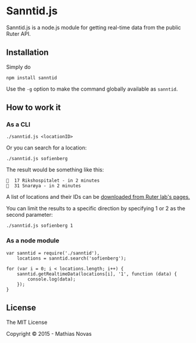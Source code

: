 # Sanntid.js 

Sanntid.js is a node.js module for getting real-time data from the public Ruter API.

## Installation
Simply do

    npm install sanntid
    
Use the `-g` option to make the command globally available as `sanntid`.

## How to work it

### As a CLI

    ./sanntid.js <locationID>

Or you can search for a location:

	./sanntid.js sofienberg

The result would be something like this:

    🚋  17 Rikshospitalet - in 2 minutes
    🚌  31 Snarøya - in 2 minutes

A list of locations and their IDs can be [downloaded from Ruter lab's pages.](http://labs.trafikanten.no/how-to-use-the-api.aspx)

You can limit the results to a specific direction by specifying 1 or 2 as the second parameter:

    ./sanntid.js sofienberg 1

### As a node module

    var sanntid = require('./sanntid'),
        locations = sanntid.search('sofienberg');

    for (var i = 0; i < locations.length; i++) {
        sanntid.getRealtimeData(locations[i], '1', function (data) {
            console.log(data);
        });
    }


## License
The MIT License

Copyright &copy; 2015 - Mathias Novas
